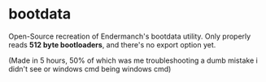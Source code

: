 # bootdata
Open-Source recreation of Endermanch's bootdata utility. Only properly reads <strong>512 byte bootloaders</strong>, and there's no export option yet.


(Made in 5 hours, 50% of which was me troubleshooting a dumb mistake i didn't see or windows cmd being windows cmd)
